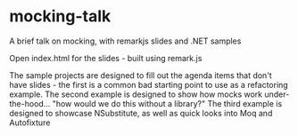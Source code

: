# mocking-talk
A brief talk on mocking, with remarkjs slides and .NET samples

Open index.html for the slides - built using remark.js

The sample projects are designed to fill out the agenda items that don't have slides - 
the first is a common bad starting point to use as a refactoring example. 
The second example is designed to show how mocks work under-the-hood... "how would we do this without a library?"
The third example is designed to showcase NSubstitute, as well as quick looks into Moq and Autofixture
